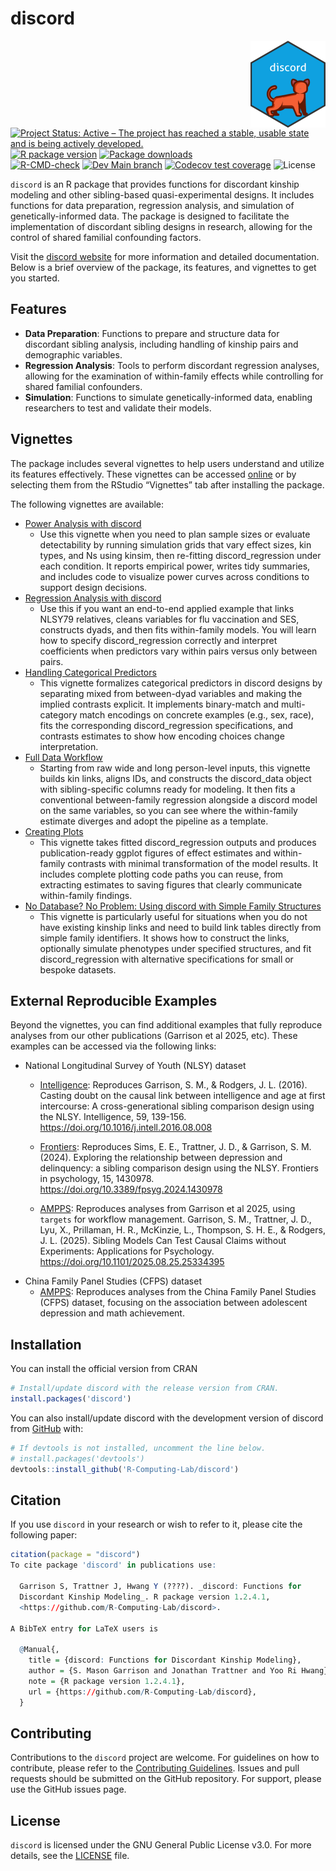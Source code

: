 
<!-- README.md is generated from README.Rmd. Please edit that file -->

# discord

<!-- badges: start -->

<a href="https://r-computing-lab.github.io/discord/"><img src="man/figures/logo.png" alt="discord website" align="right" height="139"/></a>
[![Project Status: Active – The project has reached a stable, usable
state and is being actively
developed.](https://www.repostatus.org/badges/latest/active.svg)](https://www.repostatus.org/#active)
[![R package
version](https://www.r-pkg.org/badges/version/discord)](https://cran.r-project.org/package=discord)
[![Package
downloads](https://cranlogs.r-pkg.org/badges/grand-total/discord)](https://cran.r-project.org/package=discord)</br>
[![R-CMD-check](https://github.com/R-Computing-Lab/discord/actions/workflows/R-CMD-check.yaml/badge.svg)](https://github.com/R-Computing-Lab/discord/actions/workflows/R-CMD-check.yaml)
[![Dev Main
branch](https://github.com/R-Computing-Lab/discord/actions/workflows/R-CMD-dev_check.yaml/badge.svg)](https://github.com/R-Computing-Lab/discord/actions/workflows/R-CMD-dev_check.yaml)
[![Codecov test
coverage](https://codecov.io/gh/R-Computing-Lab/discord/graph/badge.svg)](https://app.codecov.io/gh/R-Computing-Lab/discord)
![License](https://img.shields.io/badge/License-GPL_v3-blue.svg)

<!-- badges: end -->

`discord` is an R package that provides functions for discordant kinship
modeling and other sibling-based quasi-experimental designs. It includes
functions for data preparation, regression analysis, and simulation of
genetically-informed data. The package is designed to facilitate the
implementation of discordant sibling designs in research, allowing for
the control of shared familial confounding factors.

Visit the [discord website](https://r-computing-lab.github.io/discord/)
for more information and detailed documentation. Below is a brief
overview of the package, its features, and vignettes to get you started.

## Features

- **Data Preparation**: Functions to prepare and structure data for
  discordant sibling analysis, including handling of kinship pairs and
  demographic variables.
- **Regression Analysis**: Tools to perform discordant regression
  analyses, allowing for the examination of within-family effects while
  controlling for shared familial confounders.
- **Simulation**: Functions to simulate genetically-informed data,
  enabling researchers to test and validate their models.

## Vignettes

The package includes several vignettes to help users understand and
utilize its features effectively. These vignettes can be accessed
[online](https://r-computing-lab.github.io/discord/articles/) or by
selecting them from the RStudio “Vignettes” tab after installing the
package.

The following vignettes are available:

- [Power Analysis with
  discord](https://r-computing-lab.github.io/discord/articles/Power.html)
  - Use this vignette when you need to plan sample sizes or evaluate
    detectability by running simulation grids that vary effect sizes,
    kin types, and Ns using kinsim, then re-fitting discord_regression
    under each condition. It reports empirical power, writes tidy
    summaries, and includes code to visualize power curves across
    conditions to support design decisions.
- [Regression Analysis with
  discord](https://r-computing-lab.github.io/discord/articles/regression.html)
  - Use this if you want an end-to-end applied example that links NLSY79
    relatives, cleans variables for flu vaccination and SES, constructs
    dyads, and then fits within-family models. You will learn how to
    specify discord_regression correctly and interpret coefficients when
    predictors vary within pairs versus only between pairs.
- [Handling Categorical
  Predictors](https://r-computing-lab.github.io/discord/articles/categorical_predictors.html)
  - This vignette formalizes categorical predictors in discord designs
    by separating mixed from between-dyad variables and making the
    implied contrasts explicit. It implements binary-match and
    multi-category match encodings on concrete examples (e.g., sex,
    race), fits the corresponding discord_regression specifications, and
    contrasts estimates to show how encoding choices change
    interpretation.
- [Full Data
  Workflow](https://r-computing-lab.github.io/discord/articles/full_data_workflow.html)
  - Starting from raw wide and long person-level inputs, this vignette
    builds kin links, aligns IDs, and constructs the discord_data object
    with sibling-specific columns ready for modeling. It then fits a
    conventional between-family regression alongside a discord model on
    the same variables, so you can see where the within-family estimate
    diverges and adopt the pipeline as a template.
- [Creating
  Plots](https://r-computing-lab.github.io/discord/articles/plots.html)
  - This vignette takes fitted discord_regression outputs and produces
    publication-ready ggplot figures of effect estimates and
    within-family contrasts with minimal transformation of the model
    results. It includes complete plotting code paths you can reuse,
    from extracting estimates to saving figures that clearly communicate
    within-family findings.
- [No Database? No Problem: Using discord with Simple Family
  Structures](https://r-computing-lab.github.io/discord/articles/links.html)
  - This vignette is particularly useful for situations when you do not
    have existing kinship links and need to build link tables directly
    from simple family identifiers. It shows how to construct the links,
    optionally simulate phenotypes under specified structures, and fit
    discord_regression with alternative specifications for small or
    bespoke datasets.

## External Reproducible Examples

Beyond the vignettes, you can find additional examples that fully
reproduce analyses from our other publications (Garrison et al 2025,
etc). These examples can be accessed via the following links:

- National Longitudinal Survey of Youth (NLSY) dataset
  - [Intelligence](https://github.com/R-Computing-Lab/Project_AFI_Intelligence):
    Reproduces Garrison, S. M., & Rodgers, J. L. (2016). Casting doubt
    on the causal link between intelligence and age at first
    intercourse: A cross-generational sibling comparison design using
    the NLSY. Intelligence, 59, 139-156.
    <https://doi.org/10.1016/j.intell.2016.08.008>

  - [Frontiers](https://github.com/R-Computing-Lab/Sims-et-al-2024):
    Reproduces Sims, E. E., Trattner, J. D., & Garrison, S. M. (2024).
    Exploring the relationship between depression and delinquency: a
    sibling comparison design using the NLSY. Frontiers in psychology,
    15, 1430978. <https://doi.org/10.3389/fpsyg.2024.1430978>

  - [AMPPS](https://github.com/R-Computing-Lab/target-causalclaims):
    Reproduces analyses from Garrison et al 2025, using `targets` for
    workflow management. Garrison, S. M., Trattner, J. D., Lyu, X.,
    Prillaman, H. R., McKinzie, L., Thompson, S. H. E., & Rodgers, J. L.
    (2025). Sibling Models Can Test Causal Claims without Experiments:
    Applications for Psychology.
    <https://doi.org/10.1101/2025.08.25.25334395>
- China Family Panel Studies (CFPS) dataset
  - [AMPPS](https://github.com/R-Computing-Lab/discord_CFPS): Reproduces
    analyses from the China Family Panel Studies (CFPS) dataset,
    focusing on the association between adolescent depression and math
    achievement.

## Installation

You can install the official version from CRAN

``` r
# Install/update discord with the release version from CRAN.
install.packages('discord')
```

You can also install/update discord with the development version of
discord from [GitHub](https://github.com/) with:

``` r
# If devtools is not installed, uncomment the line below.
# install.packages('devtools')
devtools::install_github('R-Computing-Lab/discord')
```

## Citation

If you use `discord` in your research or wish to refer to it, please
cite the following paper:

``` r
citation(package = "discord")
To cite package 'discord' in publications use:

  Garrison S, Trattner J, Hwang Y (????). _discord: Functions for
  Discordant Kinship Modeling_. R package version 1.2.4.1,
  <https://github.com/R-Computing-Lab/discord>.

A BibTeX entry for LaTeX users is

  @Manual{,
    title = {discord: Functions for Discordant Kinship Modeling},
    author = {S. Mason Garrison and Jonathan Trattner and Yoo Ri Hwang},
    note = {R package version 1.2.4.1},
    url = {https://github.com/R-Computing-Lab/discord},
  }
```

## Contributing

Contributions to the `discord` project are welcome. For guidelines on
how to contribute, please refer to the [Contributing
Guidelines](https://github.com/R-Computing-Lab/discord/blob/main/CONTRIBUTING.md).
Issues and pull requests should be submitted on the GitHub repository.
For support, please use the GitHub issues page.

## License

`discord` is licensed under the GNU General Public License v3.0. For
more details, see the
[LICENSE](https://github.com/R-Computing-Lab/discord/blob/main/LICENSE)
file.
